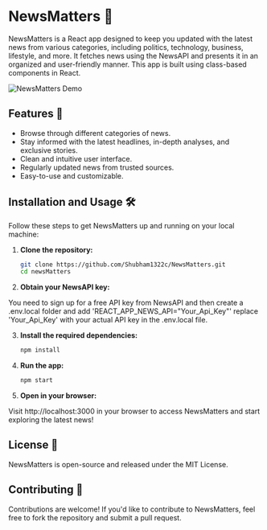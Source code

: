 # NewsMatters 📰

NewsMatters is a React app designed to keep you updated with the latest news from various categories, including politics, technology, business, lifestyle, and more. It fetches news using the NewsAPI and presents it in an organized and user-friendly manner. This app is built using class-based components in React.

![NewsMatters Demo](https://i.postimg.cc/HknwnwZc/News-Matters.jpg)

## Features 🚀

- Browse through different categories of news.
- Stay informed with the latest headlines, in-depth analyses, and exclusive stories.
- Clean and intuitive user interface.
- Regularly updated news from trusted sources.
- Easy-to-use and customizable.

## Installation and Usage 🛠️

Follow these steps to get NewsMatters up and running on your local machine:

1. **Clone the repository:**

   ```bash
   git clone https://github.com/Shubham1322c/NewsMatters.git
   cd newsMatters

2. **Obtain your NewsAPI key:**

You need to sign up for a free API key from NewsAPI and then create a .env.local folder and add 'REACT_APP_NEWS_API="Your_Api_Key"' replace 'Your_Api_Key' with your actual API key in the .env.local file.

3. **Install the required dependencies:**
    ```bash
    npm install

4. **Run the app:**
    ```bash
    npm start

5. **Open in your browser:**

Visit http://localhost:3000 in your browser to access NewsMatters and start exploring the latest news!


## License 📜

NewsMatters is open-source and released under the MIT License.

## Contributing 🤝

Contributions are welcome! If you'd like to contribute to NewsMatters, feel free to fork the repository and submit a pull request.

